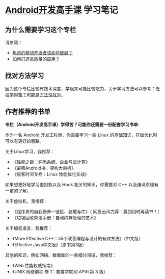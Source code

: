 # [Android开发高手课](https://time.geekbang.org/column/intro/142) 学习笔记

## 为什么需要学习这个专栏

请参阅：

- [焦虑的移动开发者该如何破局？](https://time.geekbang.org/column/article/69958)
- [如何打造高质量的应用？](https://time.geekbang.org/column/article/70250)

## 找对方法学习

因为这个专栏比较有技术深度，学起来可能比较吃力，关于学习方法可以参考：[专栏学得苦？可能是方法没找对](https://time.geekbang.org/column/article/77342)。

## 作者推荐的书单

**专栏（Android开发高手课）学得苦？可能你还需要一份配套学习书单**:

作为一名 Android 开发工程师，你需要学习一些 Linux 的基础知识，在做优化时可以有更好的思路。

关于Linux学习，我推荐：

- 《性能之巅：洞悉系统、企业与云计算》
- 《最强Android书：架构大剖析》
- 《极客时间专栏：Linux 性能优化实战》

如果想更好地学习虚拟机以及 Hook 相关的知识，你需要对 C++ 以及编译原理有一定的了解。

关于虚拟机，我推荐：

- 《程序员的自我修养—链接、装载与库》（ 网易云风力荐：莫到用时再读书！）
- 《垃圾回收算法手册：自动内存管理的艺术》

关于编程语言，我推荐：
  
- 《More Effective C++：35个改善编程与设计的有效方法》（中文版）
- 《Effective Java中文版》（原书第3版）

其他的知识，例如网络、数据库的一些细分领域，我推荐：

- 《Web 性能权威指南》
- 《UNIX 网络编程 卷 1：套接字联网 API》（第 3 版）
